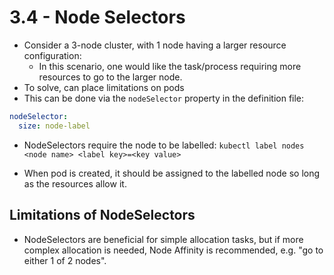 # 3.4 - Node Selectors

- Consider a 3-node cluster, with 1 node having a larger resource configuration:
  - In this scenario, one would like the task/process requiring more resources to go to the larger node.
- To solve, can place limitations on pods
- This can be done via the `nodeSelector` property in the definition file:

```yaml
nodeSelector:
  size: node-label
```

- NodeSelectors require the node to be labelled: `kubectl label nodes <node name> <label key>=<key value>`

- When pod is created, it should be assigned to the labelled node so long as the resources allow it.

## Limitations of NodeSelectors

- NodeSelectors are beneficial for simple allocation tasks, but if more complex allocation is needed, Node Affinity is recommended, e.g. "go to either 1 of 2 nodes".